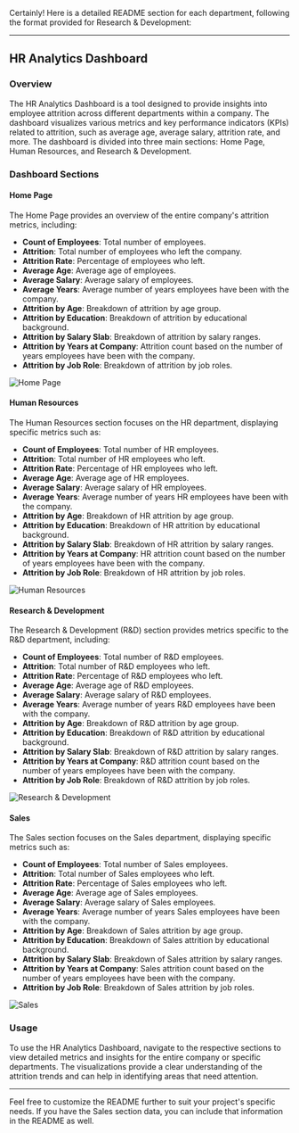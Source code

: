 Certainly! Here is a detailed README section for each department, following the format provided for Research & Development:

---

## HR Analytics Dashboard

### Overview

The HR Analytics Dashboard is a tool designed to provide insights into employee attrition across different departments within a company. The dashboard visualizes various metrics and key performance indicators (KPIs) related to attrition, such as average age, average salary, attrition rate, and more. The dashboard is divided into three main sections: Home Page, Human Resources, and Research & Development.

### Dashboard Sections

#### Home Page

The Home Page provides an overview of the entire company's attrition metrics, including:
- **Count of Employees**: Total number of employees.
- **Attrition**: Total number of employees who left the company.
- **Attrition Rate**: Percentage of employees who left.
- **Average Age**: Average age of employees.
- **Average Salary**: Average salary of employees.
- **Average Years**: Average number of years employees have been with the company.
- **Attrition by Age**: Breakdown of attrition by age group.
- **Attrition by Education**: Breakdown of attrition by educational background.
- **Attrition by Salary Slab**: Breakdown of attrition by salary ranges.
- **Attrition by Years at Company**: Attrition count based on the number of years employees have been with the company.
- **Attrition by Job Role**: Breakdown of attrition by job roles.

![Home Page](h)

#### Human Resources

The Human Resources section focuses on the HR department, displaying specific metrics such as:
- **Count of Employees**: Total number of HR employees.
- **Attrition**: Total number of HR employees who left.
- **Attrition Rate**: Percentage of HR employees who left.
- **Average Age**: Average age of HR employees.
- **Average Salary**: Average salary of HR employees.
- **Average Years**: Average number of years HR employees have been with the company.
- **Attrition by Age**: Breakdown of HR attrition by age group.
- **Attrition by Education**: Breakdown of HR attrition by educational background.
- **Attrition by Salary Slab**: Breakdown of HR attrition by salary ranges.
- **Attrition by Years at Company**: HR attrition count based on the number of years employees have been with the company.
- **Attrition by Job Role**: Breakdown of HR attrition by job roles.

![Human Resources](./mnt/data/Human%20Resources.png)

#### Research & Development

The Research & Development (R&D) section provides metrics specific to the R&D department, including:
- **Count of Employees**: Total number of R&D employees.
- **Attrition**: Total number of R&D employees who left.
- **Attrition Rate**: Percentage of R&D employees who left.
- **Average Age**: Average age of R&D employees.
- **Average Salary**: Average salary of R&D employees.
- **Average Years**: Average number of years R&D employees have been with the company.
- **Attrition by Age**: Breakdown of R&D attrition by age group.
- **Attrition by Education**: Breakdown of R&D attrition by educational background.
- **Attrition by Salary Slab**: Breakdown of R&D attrition by salary ranges.
- **Attrition by Years at Company**: R&D attrition count based on the number of years employees have been with the company.
- **Attrition by Job Role**: Breakdown of R&D attrition by job roles.

![Research & Development](./mnt/data/Research%20&%20Development.png)

#### Sales

The Sales section focuses on the Sales department, displaying specific metrics such as:
- **Count of Employees**: Total number of Sales employees.
- **Attrition**: Total number of Sales employees who left.
- **Attrition Rate**: Percentage of Sales employees who left.
- **Average Age**: Average age of Sales employees.
- **Average Salary**: Average salary of Sales employees.
- **Average Years**: Average number of years Sales employees have been with the company.
- **Attrition by Age**: Breakdown of Sales attrition by age group.
- **Attrition by Education**: Breakdown of Sales attrition by educational background.
- **Attrition by Salary Slab**: Breakdown of Sales attrition by salary ranges.
- **Attrition by Years at Company**: Sales attrition count based on the number of years employees have been with the company.
- **Attrition by Job Role**: Breakdown of Sales attrition by job roles.

![Sales](./mnt/data/Sales.png)

### Usage

To use the HR Analytics Dashboard, navigate to the respective sections to view detailed metrics and insights for the entire company or specific departments. The visualizations provide a clear understanding of the attrition trends and can help in identifying areas that need attention.


---

Feel free to customize the README further to suit your project's specific needs. If you have the Sales section data, you can include that information in the README as well.



